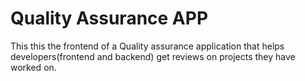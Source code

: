 # Quality Assurance APP

This this the frontend of a Quality assurance application that helps developers(frontend and backend) get reviews on projects they have worked on.

